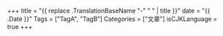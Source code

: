 +++
title = "{{ replace .TranslationBaseName "-" " " | title }}"
date = "{{ .Date }}"
Tags = ["TagA", "TagB"]
Categories = ["文章"]
isCJKLanguage = true
+++
